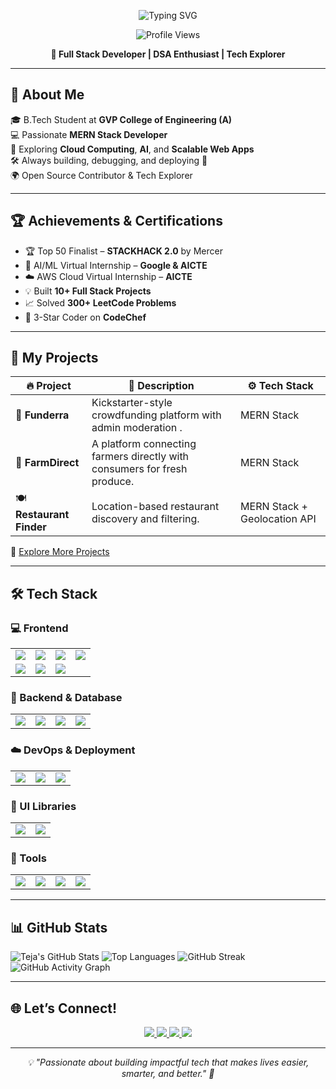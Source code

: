 <p align="center">
  <img src="https://readme-typing-svg.herokuapp.com?font=Fira+Code&size=40&weight=700&duration=3000&pause=1000&color=00FFD1&center=true&vCenter=true&width=500&lines=👋+Hi%2C+I'm+VVRS+Teja!" alt="Typing SVG" />
</p>

<p align="center">
  <img src="https://komarev.com/ghpvc/?username=Teja-Vvrs&label=Profile+Views&color=brightgreen&style=flat" alt="Profile Views" />
</p>

<p align="center">
  <b>🚀 Full Stack Developer | DSA Enthusiast | Tech Explorer</b>
</p>

---

## 🌟 About Me

🎓 B.Tech Student at **GVP College of Engineering (A)**  
💻 Passionate **MERN Stack Developer**  
🧠 Exploring **Cloud Computing**, **AI**, and **Scalable Web Apps**  
🛠 Always building, debugging, and deploying 🚀  
🌍 Open Source Contributor & Tech Explorer  

---

## 🏆 Achievements & Certifications

- 🏆 Top 50 Finalist – **STACKHACK 2.0** by Mercer  
- 🤖 AI/ML Virtual Internship – **Google & AICTE**  
- ☁️ AWS Cloud Virtual Internship – **AICTE**  
- 💡 Built **10+ Full Stack Projects**  
- 📈 Solved **300+ LeetCode Problems**  
- 💪 3-Star Coder on **CodeChef**

---

## 🚀 My Projects

| 🔥 Project | 📝 Description | ⚙️ Tech Stack |
|-----------|----------------|----------------|
| 💾 **Funderra** | Kickstarter-style crowdfunding platform with admin moderation	. | MERN Stack |
| 🌾 **FarmDirect** | A platform connecting farmers directly with consumers for fresh produce. | MERN Stack |
| 🍽 **Restaurant Finder** | Location-based restaurant discovery and filtering. | MERN Stack + Geolocation API |


🔗 [Explore More Projects](https://github.com/Teja-Vvrs?tab=repositories)

---

## 🛠 Tech Stack

### 💻 Frontend
<table>
  <tr>
    <td><img src="https://img.shields.io/badge/HTML5-E34F26?style=for-the-badge&logo=html5"/></td>
    <td><img src="https://img.shields.io/badge/CSS3-1572B6?style=for-the-badge&logo=css3"/></td>
    <td><img src="https://img.shields.io/badge/JavaScript-F7DF1E?style=for-the-badge&logo=javascript&logoColor=black"/></td>
    <td><img src="https://img.shields.io/badge/TypeScript-3178C6?style=for-the-badge&logo=typescript"/></td>
  </tr>
  <tr>
    <td><img src="https://img.shields.io/badge/React-61DAFB?style=for-the-badge&logo=react"/></td>
    <td><img src="https://img.shields.io/badge/Redux-764ABC?style=for-the-badge&logo=redux"/></td>
    <td><img src="https://img.shields.io/badge/Tailwind_CSS-06B6D4?style=for-the-badge&logo=tailwind-css"/></td>
  </tr>
</table>

### 🧠 Backend & Database
<table>
  <tr>
    <td><img src="https://img.shields.io/badge/Node.js-339933?style=for-the-badge&logo=node.js"/></td>
    <td><img src="https://img.shields.io/badge/Express.js-000000?style=for-the-badge&logo=express"/></td>
    <td><img src="https://img.shields.io/badge/MongoDB-47A248?style=for-the-badge&logo=mongodb"/></td>
    <td><img src="https://img.shields.io/badge/Oracle-F80000?style=for-the-badge&logo=oracle"/></td>
  </tr>
</table>

### ☁️ DevOps & Deployment
<table>
  <tr>
    <td><img src="https://img.shields.io/badge/Vercel-000000?style=for-the-badge&logo=vercel"/></td>
    <td><img src="https://img.shields.io/badge/Netlify-00C7B7?style=for-the-badge&logo=netlify"/></td>
    <td><img src="https://img.shields.io/badge/Render-46E3B7?style=for-the-badge&logo=render"/></td>
  </tr>
</table>

### 🎨 UI Libraries
<table>
  <tr>
    <td><img src="https://img.shields.io/badge/Bootstrap-7952B3?style=for-the-badge&logo=bootstrap"/></td>
    <td><img src="https://img.shields.io/badge/Framer_Motion-E100FF?style=for-the-badge&logo=framer"/></td>
  </tr>
</table>

### 🔧 Tools
<table>
  <tr>
    <td><img src="https://img.shields.io/badge/Git-F05032?style=for-the-badge&logo=git"/></td>
    <td><img src="https://img.shields.io/badge/GitHub-181717?style=for-the-badge&logo=github"/></td>
    <td><img src="https://img.shields.io/badge/Postman-FF6C37?style=for-the-badge&logo=postman"/></td>
    <td><img src="https://img.shields.io/badge/VS_Code-007ACC?style=for-the-badge&logo=visual-studio-code"/></td>
  </tr>
</table>

---

## 📊 GitHub Stats

![Teja's GitHub Stats](https://github-readme-stats.vercel.app/api?username=Teja-Vvrs&show_icons=true&theme=radical)
![Top Languages](https://github-readme-stats.vercel.app/api/top-langs/?username=Teja-Vvrs&layout=compact&theme=radical)
![GitHub Streak](https://github-readme-streak-stats.herokuapp.com?user=Teja-Vvrs&theme=radical)
![GitHub Activity Graph](https://github-readme-activity-graph.vercel.app/graph?username=Teja-Vvrs&theme=radical)

---

## 🌐 Let’s Connect!

<div align="center">
  <a href="[https://linkedin.com/in/vvrs-teja](https://www.linkedin.com/in/veluvarthi-teja/)" target="_blank">
    <img src="https://img.shields.io/badge/LinkedIn-0A66C2?style=for-the-badge&logo=linkedin&logoColor=white"/>
  </a>
  <a href="mailto:tejav2527@gmail.com">
    <img src="https://img.shields.io/badge/Gmail-EA4335?style=for-the-badge&logo=gmail&logoColor=white"/>
  </a>
  <a href="https://github.com/Teja-Vvrs" target="_blank">
    <img src="https://img.shields.io/badge/GitHub-181717?style=for-the-badge&logo=github&logoColor=white"/>
  </a>
  <a href="https://vvrsteja.me/" target="_blank">
    <img src="https://img.shields.io/badge/Portfolio-FF5722?style=for-the-badge&logo=Google-Chrome&logoColor=white"/>
  </a>
</div>

---

<p align="center"><i>💡 "Passionate about building impactful tech that makes lives easier, smarter, and better." 🚀</i></p>
